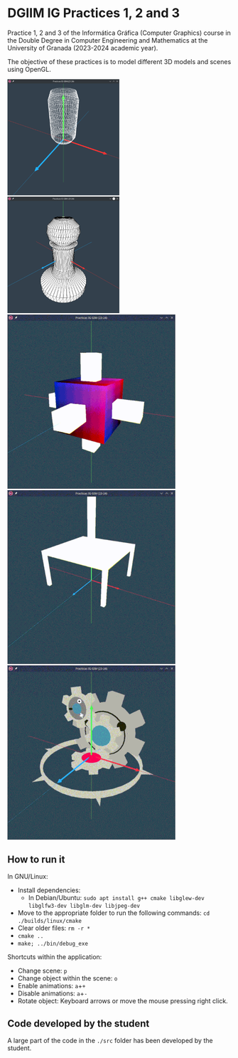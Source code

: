 # DGIIM IG Practices 1, 2 and 3

Practice 1, 2 and 3 of the Informática Gráfica (Computer Graphics) course in the Double Degree in Computer Engineering and Mathematics at the University of Granada (2023-2024 academic year).

The objective of these practices is to model different 3D models and scenes using OpenGL.

<img src="./README_FILES/Can.png" style="width:50%;">
<img src="./README_FILES/Pawn.png" style="width:50%;">
<img src="./README_FILES/RotatingRectangles.gif" style="width:75%;">
<img src="./README_FILES/Table.gif" style="width:75%;">
<img src="./README_FILES/Klinklang.gif" style="width:75%;">

## How to run it

In GNU/Linux:

* Install dependencies:
    * In Debian/Ubuntu: `sudo apt install g++ cmake libglew-dev libglfw3-dev libglm-dev libjpeg-dev`
* Move to the appropriate folder to run the following commands: `cd ./builds/linux/cmake`
* Clear older files: `rm -r *`
* `cmake ..`
* `make; ../bin/debug_exe`

Shortcuts within the application:
* Change scene: `p`
* Change object within the scene: `o`
* Enable animations: `a`+`+`
* Disable animations: `a`+`-`
* Rotate object: Keyboard arrows or move the mouse pressing right click.

## Code developed by the student

A large part of the code in the `./src` folder has been developed by the student.
